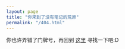 ```yaml
---
layout: page
title: "你来到了没有笔记的荒原"
permalink: "/404.html"
---
```

你也许弄错了门牌号，再回到 [这里](http://notebookies.com) 寻找一下吧:D